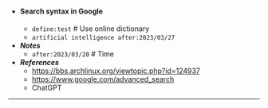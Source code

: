 - #### Search syntax in Google
    - `define:test` # Use online dictionary
    - `artificial intelligence after:2023/03/27`
- ***Notes***
    - `after:2023/03/20` # Time
- ***References***
    - https://bbs.archlinux.org/viewtopic.php?id=124937
    - https://www.google.com/advanced_search
    - ChatGPT
- ---
